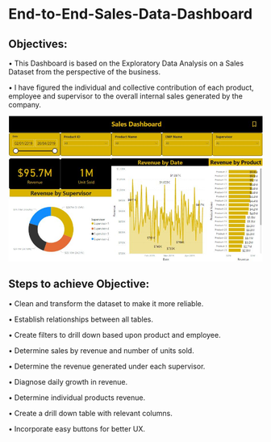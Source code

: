 # End-to-End-Sales-Data-Dashboard
## Objectives: 

•	This Dashboard is based on the Exploratory Data Analysis on a Sales Dataset from the perspective of the business. 

•	I have figured the individual and collective contribution of each product, employee and supervisor to the overall internal sales generated by the company.

![](Screenshot.jpg)

## Steps to achieve Objective:

•	Clean and transform the dataset to make it more reliable.

•	Establish relationships between all tables.

•	Create filters to drill down based upon product and employee.

•	Determine sales by revenue and number of units sold.

•	Determine the revenue generated under each supervisor.

•	Diagnose daily growth in revenue.

•	Determine individual products revenue.

•	Create a drill down table with relevant columns.

•	Incorporate easy buttons for better UX.
